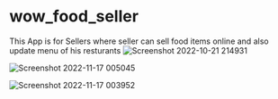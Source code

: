 # wow_food_seller

This App is for Sellers where seller can sell food items online and also update menu of his resturants
![Screenshot 2022-10-21 214931](https://user-images.githubusercontent.com/92510571/197400221-4073b754-2aff-4a87-a529-1b820bd13d76.jpg)

![Screenshot 2022-11-17 005045](https://user-images.githubusercontent.com/92510571/202278704-3cf95ece-0de9-4af2-91eb-f98ff7720949.jpg)

![Screenshot 2022-11-17 003952](https://user-images.githubusercontent.com/92510571/202278719-54145e44-dd21-4405-bec4-e67d09f7035f.jpg)
